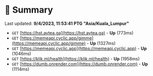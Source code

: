 # 📖 Summary
Last updated: **9/4/2023, 11:53:41 PTG "Asia/Kuala_Lumpur"**

- `GET` [https://hst.aytea.ga](https://hst.aytea.ga) - **Up** (773ms)
- `GET` [https://memeapi.cyclic.app/gimme](https://memeapi.cyclic.app/gimme) - **Up** (1327ms)
- `GET` [https://memeapi.cyclic.app](https://memeapi.cyclic.app) - **Up** (1046ms)
- `GET` [https://klik.ml/health](https://klik.ml/health) - **Up** (1958ms)
- `GET` [https://dumb.onrender.com](https://dumb.onrender.com) - **Up** (1114ms)

